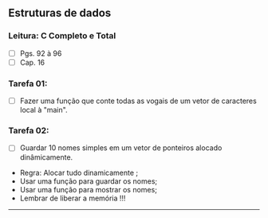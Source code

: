 ## Estruturas de dados

### Leitura: C Completo e Total
- [ ] Pgs. 92 à 96
- [ ] Cap. 16

### Tarefa 01:
- [ ] Fazer uma função que conte todas as vogais de um vetor de caracteres local à "main".

### Tarefa 02:
- [ ] Guardar 10 nomes simples em um vetor de ponteiros alocado dinâmicamente.

- Regra: Alocar tudo dinamicamente ;
- Usar uma função para guardar os nomes;
- Usar uma função para mostrar os nomes;
- Lembrar de liberar a memória !!!
---
